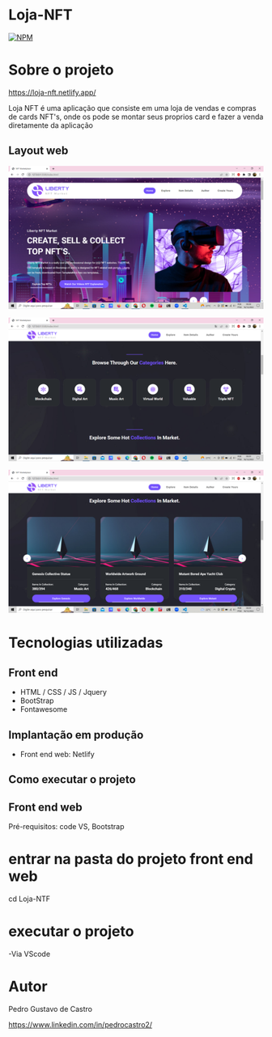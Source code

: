 # Loja-NFT

[![NPM](https://img.shields.io/npm/l/react)](https://github.com/devsuperior/sds1-wmazoni/blob/master/LICENSE) 

# Sobre o projeto

https://loja-nft.netlify.app/


Loja NFT é uma aplicação que  consiste em uma loja de vendas e compras de cards NFT's, onde os pode se montar seus proprios card e fazer a venda diretamente da aplicação


## Layout web
![Web 1](https://github.com/PedroCastrro/Loja-NFT/blob/main/Sem%20t%C3%ADtulo.png)

![Web 2](https://github.com/PedroCastrro/Loja-NFT/blob/main/home2.png)

![Web 3](https://github.com/PedroCastrro/Loja-NFT/blob/main/home3.png)


# Tecnologias utilizadas
## Front end
- HTML / CSS / JS / Jquery
- BootStrap
- Fontawesome

## Implantação em produção
- Front end web: Netlify

## Como executar o projeto

## Front end web
Pré-requisitos: code VS, Bootstrap

# entrar na pasta do projeto front end web
cd Loja-NTF


# executar o projeto
-Via VScode

# Autor

Pedro Gustavo de Castro

https://www.linkedin.com/in/pedrocastro2/

